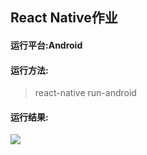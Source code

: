## React Native作业

#### 运行平台:Android

#### 运行方法:
> react-native run-android

#### 运行结果:

![](https://github.com/horizon-z40/RN-homework/result/zsl.jpg)
